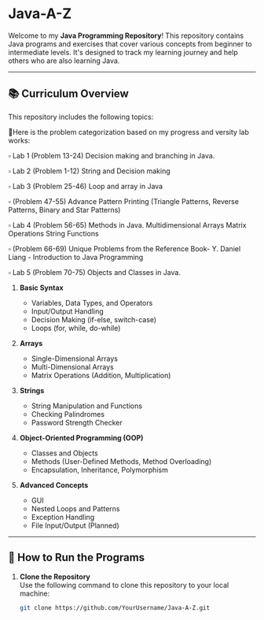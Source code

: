 # Java-A-Z

Welcome to my **Java Programming Repository**! This repository contains Java programs and exercises that cover various concepts from beginner to intermediate levels. It's designed to track my learning journey and help others who are also learning Java.

---

## 📚 Curriculum Overview

This repository includes the following topics:

🔢Here is the problem categorization based on my progress and versity lab works:

▫️ Lab 1 (Problem 13-24) Decision making and branching in Java.

▫️ Lab 2 (Problem 1-12)
String and Decision making

▫️ Lab 3 (Problem 25-46)
Loop and array in Java


▫️ (Problem 47-55)
Advance Pattern Printing (Triangle Patterns, Reverse Patterns, Binary and Star Patterns)

▫️ Lab 4 (Problem 56-65)
Methods in Java.
Multidimensional Arrays
Matrix Operations
String Functions

▫️ (Problem 66-69) 
Unique Problems from the Reference Book- Y. Daniel Liang - Introduction to Java Programming

▫️ Lab 5 (Problem 70-75)
 Objects and Classes in Java.


1. **Basic Syntax**  
   - Variables, Data Types, and Operators
   - Input/Output Handling
   - Decision Making (if-else, switch-case)
   - Loops (for, while, do-while)

2. **Arrays**  
   - Single-Dimensional Arrays
   - Multi-Dimensional Arrays
   - Matrix Operations (Addition, Multiplication)

3. **Strings**  
   - String Manipulation and Functions
   - Checking Palindromes
   - Password Strength Checker

4. **Object-Oriented Programming (OOP)**  
   - Classes and Objects
   - Methods (User-Defined Methods, Method Overloading)
   - Encapsulation, Inheritance, Polymorphism

5. **Advanced Concepts**  
   - GUI
   - Nested Loops and Patterns
   - Exception Handling
   - File Input/Output (Planned)
   



---

## 🚀 How to Run the Programs

1. **Clone the Repository**  
   Use the following command to clone this repository to your local machine:  
   ```bash
   git clone https://github.com/YourUsername/Java-A-Z.git
   
